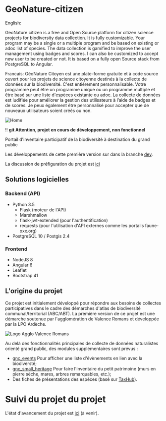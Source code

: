 # GeoNature-citizen

English:

GeoNature citizen is a free and Open Source platform for citizen science projects for biodiversity data collection. It is fully customizable. Your program may be a single or a multiple program and be based on existing or adoc list of species.
The data collection is gamified to improve the user management using badges and scores. I can also be customized to accept new user to be created or not.
It is based on a fully open Source stack from PostgreSQL to Angular.

Francais:
GéoNature Citoyen est une plate-forme gratuite et à code source ouvert pour les projets de science citoyenne destinés à la collecte de données sur la biodiversité. C'est entièrement personnalisable. Votre programme peut être un programme unique ou un programme multiple et être basé sur une liste d'espèces existante ou adoc.
La collecte de données est ludifiée pour améliorer la gestion des utilisateurs à l’aide de badges et de scores. Je peux également être personnalisé pour accepter que de nouveaux utilisateurs soient créés ou non.

![Home](https://user-images.githubusercontent.com/45397017/49574639-3019fc80-f941-11e8-8117-5efd7803ff8e.png)


:bangbang: **git Attention, projet en cours de développement, non fonctionnel**

Portail d'inventaire participatif de la biodiversité à destination du grand public

Les développements de cette première version sur dans la branche [dev](https://github.com/PnX-SI/GeoNature-citizen/tree/dev).

La discussion de préfiguration du projet est [ici](https://github.com/PnX-SI/GeoNature-citizen/issues/2)

## Solutions logicielles

### Backend (API)

* Python 3.5
  * Flask (moteur de l'API)
  * Marshmallow
  * flask-jwt-extended (pour l'authentification)
  * requests (pour l'utilisation d'API externes comme les portails faune-xxx.org)
* PostgreSQL 10 / Postgis 2.4

### Frontend

* NodeJS 8
* Angular 6
* Leaflet
* Bootstrap 41

## L'origine du projet

Ce projet est initialement développé pour répondre aux besoins de collectes participatives dans le cadre des démarches d'atlas de biodiversité communal/territorial (ABC/ABT). 
La première version de ce projet est une démarche soutenue par l'agglomération de Valence Romans et développée par la LPO Ardèche.
    
![Logo Agglo Valence Romans](https://upload.wikimedia.org/wikipedia/fr/thumb/b/b6/Logo_Valence_Romans.jpg/251px-Logo_Valence_Romans.jpg)

Au delà des fonctionnalités principales de collecte de données naturalistes orienté grand public, des modules supplémentaires sont prévus :
* [gnc_events](https://github.com/lpofredc/gnc_events) Pour afficher une liste d'évènements en lien avec la biodiversté;
* [gnc_small_heritage](https://github.com/lpofredc/gnc_small_heritage) Pour faire l'inventaire du petit patrimoine (murs en pierre sèche, mares, arbres remarquables, etc.);
* Des fiches de présentations des espèces (basé sur [TaxHub](https://github.com/PnX-SI/TaxHub)).

# Suivi du projet du projet
L'état d'avancement du projet est [ici](https://github.com/PnX-SI/GeoNature-citizen/projects) (à venir).

